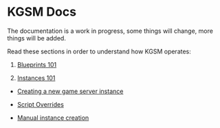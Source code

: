 # KGSM Docs

The documentation is a work in progress, some things will change, more things
will be added.

Read these sections in order to understand how KGSM operates:

1. [Blueprints 101](blueprints.md)

2. [Instances 101](instances.md)



- [Creating a new game server instance](create_new_game_server_instance.md)

- [Script Overrides](script_overrides.md)

- [Manual instance creation](manual_instance_creation.md)
